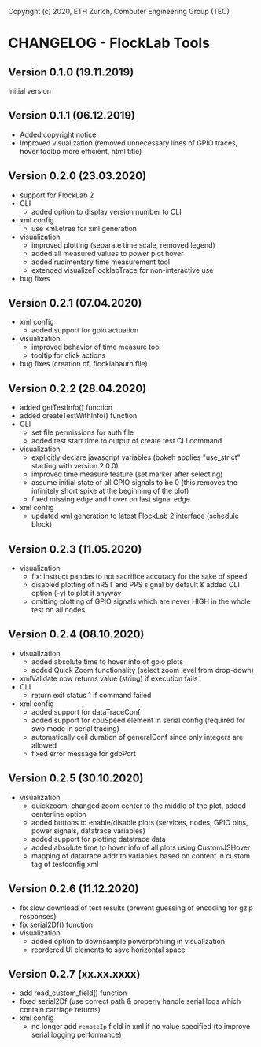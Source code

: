 Copyright (c) 2020, ETH Zurich, Computer Engineering Group (TEC)

# CHANGELOG - FlockLab Tools

## Version 0.1.0 (19.11.2019)
Initial version

## Version 0.1.1 (06.12.2019)
* Added copyright notice
* Improved visualization (removed unnecessary lines of GPIO traces, hover tooltip more efficient, html title)

## Version 0.2.0 (23.03.2020)
* support for FlockLab 2
* CLI
  * added option to display version number to CLI 
* xml config
  * use xml.etree for xml generation
* visualization
  * improved plotting (separate time scale, removed legend)
  * added all measured values to power plot hover
  * added rudimentary time measurement tool
  * extended visualizeFlocklabTrace for non-interactive use
* bug fixes

## Version 0.2.1 (07.04.2020)
* xml config
  * added support for gpio actuation
* visualization
  * improved behavior of time measure tool
  * tooltip for click actions
* bug fixes (creation of .flocklabauth file)

## Version 0.2.2 (28.04.2020)
* added getTestInfo() function
* added createTestWithInfo() function
* CLI
  * set file permissions for auth file
  * added test start time to output of create test CLI command
* visualization
  * explicitly declare javascript variables (bokeh applies "use_strict" starting with version 2.0.0)
  * improved time measure feature (set marker after selecting)
  * assume initial state of all GPIO signals to be 0 (this removes the infinitely short spike at the beginning of the plot)
  * fixed missing edge and hover on last signal edge
* xml config
  * updated xml generation to latest FlockLab 2 interface (schedule block)

## Version 0.2.3 (11.05.2020)
* visualization
  * fix: instruct pandas to not sacrifice accuracy for the sake of speed
  * disabled plotting of nRST and PPS signal by default & added CLI option (-y) to plot it anyway
  * omitting plotting of GPIO signals which are never HIGH in the whole test on all nodes

## Version 0.2.4 (08.10.2020)
* visualization
  * added absolute time to hover info of gpio plots
  * added Quick Zoom functionality (select zoom level from drop-down)
* xmlValidate now returns value (string) if execution fails
* CLI
  * return exit status 1 if command failed
* xml config
  * added support for dataTraceConf
  * added support for cpuSpeed element in serial config (required for swo mode in serial tracing)
  * automatically ceil duration of generalConf since only integers are allowed
  * fixed error message for gdbPort

## Version 0.2.5 (30.10.2020)
* visualization
  * quickzoom: changed zoom center to the middle of the plot, added centerline option
  * added buttons to enable/disable plots (services, nodes, GPIO pins, power signals, datatrace variables)
  * added support for plotting datatrace data
  * added absolute time to hover info of all plots using CustomJSHover
  * mapping of datatrace addr to variables based on content in custom tag of testconfig.xml

## Version 0.2.6 (11.12.2020)
* fix slow download of test results (prevent guessing of encoding for gzip responses)
* fix serial2Df() function
* visualization
  * added option to downsample powerprofiling in visualization
  * reordered UI elements to save horizontal space

## Version 0.2.7 (xx.xx.xxxx)
* add read_custom_field() function
* fixed serial2Df (use correct path & properly handle serial logs which contain carriage returns)
* xml config
  * no longer add `remoteIp` field in xml if no value specified (to improve serial logging performance)
